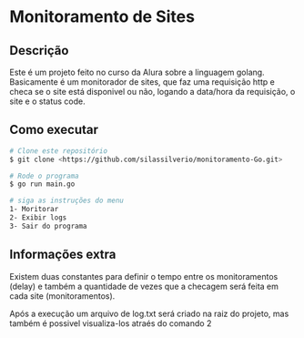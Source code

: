# Monitoramento de Sites

## Descrição
Este é um projeto feito no curso da Alura sobre a linguagem golang. Basicamente é um monitorador de sites, que faz uma requisição http e checa se o site está disponivel ou não, logando a data/hora da requisição, o site e o status code.

## Como executar

```bash
# Clone este repositório
$ git clone <https://github.com/silassilverio/monitoramento-Go.git>

# Rode o programa
$ go run main.go

# siga as instruções do menu
1- Moritorar
2- Exibir logs
3- Sair do programa
```
## Informações extra
Existem duas constantes para definir o tempo entre os monitoramentos (delay) e também a quantidade de vezes que a checagem será feita em cada site (monitoramentos).

Após a execução um arquivo de log.txt será criado na raiz do projeto, mas também é possivel visualiza-los atraés do comando 2